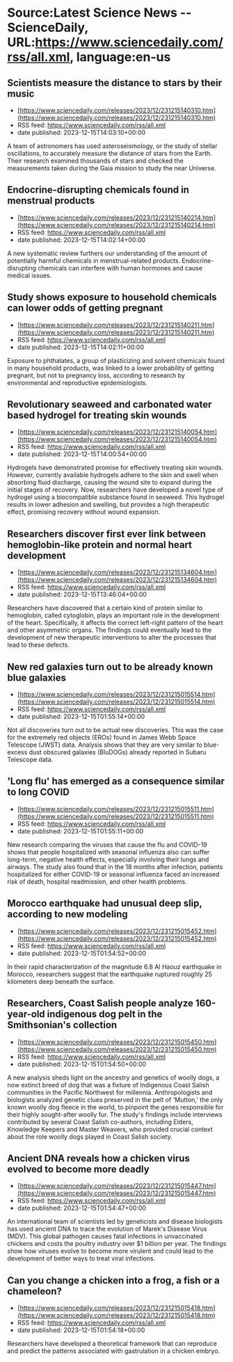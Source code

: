 # Source:Latest Science News -- ScienceDaily, URL:https://www.sciencedaily.com/rss/all.xml, language:en-us

## Scientists measure the distance to stars by their music
 - [https://www.sciencedaily.com/releases/2023/12/231215140310.htm](https://www.sciencedaily.com/releases/2023/12/231215140310.htm)
 - RSS feed: https://www.sciencedaily.com/rss/all.xml
 - date published: 2023-12-15T14:03:10+00:00

A team of astronomers has used asteroseismology, or the study of stellar oscillations, to accurately measure the distance of stars from the Earth. Their research examined thousands of stars and checked the measurements taken during the Gaia mission to study the near Universe.

## Endocrine-disrupting chemicals found in menstrual products
 - [https://www.sciencedaily.com/releases/2023/12/231215140214.htm](https://www.sciencedaily.com/releases/2023/12/231215140214.htm)
 - RSS feed: https://www.sciencedaily.com/rss/all.xml
 - date published: 2023-12-15T14:02:14+00:00

A new systematic review furthers our understanding of the amount of potentially harmful chemicals in menstrual-related products. Endocrine-disrupting chemicals can interfere with human hormones and cause medical issues.

## Study shows exposure to household chemicals can lower odds of getting pregnant
 - [https://www.sciencedaily.com/releases/2023/12/231215140211.htm](https://www.sciencedaily.com/releases/2023/12/231215140211.htm)
 - RSS feed: https://www.sciencedaily.com/rss/all.xml
 - date published: 2023-12-15T14:02:11+00:00

Exposure to phthalates, a group of plasticizing and solvent chemicals found in many household products, was linked to a lower probability of getting pregnant, but not to pregnancy loss, according to research by environmental and reproductive epidemiologists.

## Revolutionary seaweed and carbonated water based hydrogel for treating skin wounds
 - [https://www.sciencedaily.com/releases/2023/12/231215140054.htm](https://www.sciencedaily.com/releases/2023/12/231215140054.htm)
 - RSS feed: https://www.sciencedaily.com/rss/all.xml
 - date published: 2023-12-15T14:00:54+00:00

Hydrogels have demonstrated promise for effectively treating skin wounds. However, currently available hydrogels adhere to the skin and swell when absorbing fluid discharge, causing the wound site to expand during the initial stages of recovery. Now, researchers have developed a novel type of hydrogel using a biocompatible substance found in seaweed. This hydrogel results in lower adhesion and swelling, but provides a high therapeutic effect, promising recovery without wound expansion.

## Researchers discover first ever link between hemoglobin-like protein and normal heart development
 - [https://www.sciencedaily.com/releases/2023/12/231215134604.htm](https://www.sciencedaily.com/releases/2023/12/231215134604.htm)
 - RSS feed: https://www.sciencedaily.com/rss/all.xml
 - date published: 2023-12-15T13:46:04+00:00

Researchers have discovered that a certain kind of protein similar to hemoglobin, called cytoglobin, plays an important role in the development of the heart. Specifically, it affects the correct left-right pattern of the heart and other asymmetric organs. The findings could eventually lead to the development of new therapeutic interventions to alter the processes that lead to these defects.

## New red galaxies turn out to be already known blue galaxies
 - [https://www.sciencedaily.com/releases/2023/12/231215015514.htm](https://www.sciencedaily.com/releases/2023/12/231215015514.htm)
 - RSS feed: https://www.sciencedaily.com/rss/all.xml
 - date published: 2023-12-15T01:55:14+00:00

Not all discoveries turn out to be actual new discoveries. This was the case for the extremely red objects (EROs) found in James Webb Space Telescope (JWST) data. Analysis shows that they are very similar to blue-excess dust obscured galaxies (BluDOGs) already reported in Subaru Telescope data.

## 'Long flu' has emerged as a consequence similar to long COVID
 - [https://www.sciencedaily.com/releases/2023/12/231215015511.htm](https://www.sciencedaily.com/releases/2023/12/231215015511.htm)
 - RSS feed: https://www.sciencedaily.com/rss/all.xml
 - date published: 2023-12-15T01:55:11+00:00

New research comparing the viruses that cause the flu and COVID-19 shows that people hospitalized with seasonal influenza also can suffer long-term, negative health effects, especially involving their lungs and airways. The study also found that in the 18 months after infection, patients hospitalized for either COVID-19 or seasonal influenza faced an increased risk of death, hospital readmission, and other health problems.

## Morocco earthquake had unusual deep slip, according to new modeling
 - [https://www.sciencedaily.com/releases/2023/12/231215015452.htm](https://www.sciencedaily.com/releases/2023/12/231215015452.htm)
 - RSS feed: https://www.sciencedaily.com/rss/all.xml
 - date published: 2023-12-15T01:54:52+00:00

In their rapid characterization of the magnitude 6.8 Al Haouz earthquake in Morocco, researchers suggest that the earthquake ruptured roughly 25 kilometers deep beneath the surface.

## Researchers, Coast Salish people analyze 160-year-old indigenous dog pelt in the Smithsonian's collection
 - [https://www.sciencedaily.com/releases/2023/12/231215015450.htm](https://www.sciencedaily.com/releases/2023/12/231215015450.htm)
 - RSS feed: https://www.sciencedaily.com/rss/all.xml
 - date published: 2023-12-15T01:54:50+00:00

A new analysis sheds light on the ancestry and genetics of woolly dogs, a now extinct breed of dog that was a fixture of Indigenous Coast Salish communities in the Pacific Northwest for millennia. Anthropologists and biologists analyzed genetic clues preserved in the pelt of 'Mutton,' the only known woolly dog fleece in the world, to pinpoint the genes responsible for their highly sought-after woolly fur. The study's findings include interviews contributed by several Coast Salish co-authors, including Elders, Knowledge Keepers and Master Weavers, who provided crucial context about the role woolly dogs played in Coast Salish society.

## Ancient DNA reveals how a chicken virus evolved to become more deadly
 - [https://www.sciencedaily.com/releases/2023/12/231215015447.htm](https://www.sciencedaily.com/releases/2023/12/231215015447.htm)
 - RSS feed: https://www.sciencedaily.com/rss/all.xml
 - date published: 2023-12-15T01:54:47+00:00

An international team of scientists led by geneticists and disease biologists has used ancient DNA to trace the evolution of Marek's Disease Virus (MDV). This global pathogen causes fatal infections in unvaccinated chickens and costs the poultry industry over $1 billion per year. The findings show how viruses evolve to become more virulent and could lead to the development of better ways to treat viral infections.

## Can you change a chicken into a frog, a fish or a chameleon?
 - [https://www.sciencedaily.com/releases/2023/12/231215015418.htm](https://www.sciencedaily.com/releases/2023/12/231215015418.htm)
 - RSS feed: https://www.sciencedaily.com/rss/all.xml
 - date published: 2023-12-15T01:54:18+00:00

Researchers have developed a theoretical framework that can reproduce and predict the patterns associated with gastrulation in a chicken embryo.


